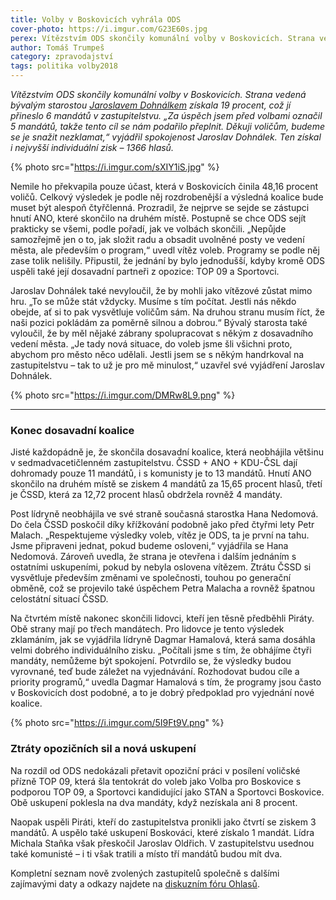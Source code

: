 ```yaml
---
title: Volby v Boskovicích vyhrála ODS
cover-photo: https://i.imgur.com/G23E60s.jpg
perex: Vítězstvím ODS skončily komunální volby v Boskovicích. Strana vedená bývalým starostou Jaroslavem Dohnálkem získala 19 procent, což jí přineslo 6 mandátů v zastupitelstvu.
author: Tomáš Trumpeš
category: zpravodajství
tags: politika volby2018
---
```


*Vítězstvím ODS skončily komunální volby v Boskovicích. Strana vedená bývalým starostou [Jaroslavem Dohnálkem](https://vimeo.com/286780717) získala 19 procent, což jí přineslo 6 mandátů v zastupitelstvu. „Za úspěch jsem před volbami označil 5 mandátů, takže tento cíl se nám podařilo přeplnit. Děkuji voličům, budeme se je snažit nezklamat,“ vyjádřil spokojenost Jaroslav Dohnálek. Ten získal i nejvyšší individuální zisk – 1366 hlasů.*

{% photo src="https://i.imgur.com/sXIY1iS.jpg" %}

Nemile ho překvapila pouze účast, která v Boskovicích činila 48,16 procent voličů. Celkový výsledek je podle něj rozdrobenější a výsledná koalice bude muset být alespoň čtyřčlenná. Prozradil, že nejprve se sejde se zástupci hnutí ANO, které skončilo na druhém místě. Postupně se chce ODS sejít prakticky se všemi, podle pořadí, jak ve volbách skončili. „Nepůjde samozřejmě jen o to, jak složit radu a obsadit uvolněné posty ve vedení města, ale především o program,“ uvedl vítěz voleb. Programy se podle něj zase tolik nelišily. Připustil, že jednání by bylo jednodušší, kdyby kromě ODS uspěli také její dosavadní partneři z opozice: TOP 09 a Sportovci.

Jaroslav Dohnálek také nevyloučil, že by mohli jako vítězové zůstat mimo hru. „To se může stát vždycky. Musíme s tím počítat. Jestli nás někdo obejde, ať si to pak vysvětluje voličům sám. Na druhou stranu musím říct, že naši pozici pokládám za poměrně silnou a dobrou.“ Bývalý starosta také vyloučil, že by měl nějaké zábrany spolupracovat s někým z dosavadního vedení města. „Je tady nová situace, do voleb jsme šli všichni proto, abychom pro město něco udělali. Jestli jsem se s někým handrkoval na zastupitelstvu – tak to už je pro mě minulost,“ uzavřel své vyjádření Jaroslav Dohnálek.

{% photo src="https://i.imgur.com/DMRw8L9.png" %}

---

### Konec dosavadní koalice

Jisté každopádně je, že skončila dosavadní koalice, která neobhájila většinu v sedmadvacetičlenném zastupitelstvu. ČSSD + ANO + KDU-ČSL dají dohromady pouze 11 mandátů, i s komunisty je to 13 mandátů. Hnutí ANO skončilo na druhém místě se ziskem 4 mandátů za 15,65 procent hlasů, třetí je ČSSD, která za 12,72 procent hlasů obdržela rovněž 4 mandáty.

Post lídryně neobhájila ve své straně současná starostka Hana Nedomová. Do čela ČSSD poskočil díky křížkování podobně jako před čtyřmi lety Petr Malach. „Respektujeme výsledky voleb, vítěz je ODS, ta je první na tahu. Jsme připraveni jednat, pokud budeme osloveni,“ vyjádřila se Hana Nedomová. Zároveň uvedla, že strana je otevřena i dalším jednáním s ostatními uskupeními, pokud by nebyla oslovena vítězem. Ztrátu ČSSD si vysvětluje především změnami ve společnosti, touhou po generační obměně, což se projevilo také úspěchem Petra Malacha a rovněž špatnou celostátní situací ČSSD.

Na čtvrtém místě nakonec skončili lidovci, kteří jen těsně předběhli Piráty. Obě strany mají po třech mandátech. Pro lidovce je tento výsledek zklamáním, jak se vyjádřila lídryně Dagmar Hamalová, která sama dosáhla velmi dobrého individuálního zisku. „Počítali jsme s tím, že obhájíme čtyři mandáty, nemůžeme být spokojení. Potvrdilo se, že výsledky budou vyrovnané, teď bude záležet na vyjednávání. Rozhodovat budou cíle a priority programů,“ uvedla Dagmar Hamalová s tím, že programy jsou často v Boskovicích dost podobné, a to je dobrý předpoklad pro vyjednání nové koalice.

{% photo src="https://i.imgur.com/5I9Ft9V.png" %}

### Ztráty opozičních sil a nová uskupení

Na rozdíl od ODS nedokázali přetavit opoziční práci v posílení voličské přízně TOP 09, která šla tentokrát do voleb jako Volba pro Boskovice s podporou TOP 09, a Sportovci kandidující jako STAN a Sportovci Boskovice. Obě uskupení poklesla na dva mandáty, když nezískala ani 8 procent.

Naopak uspěli Piráti, kteří do zastupitelstva pronikli jako čtvrtí se ziskem 3 mandátů. A uspělo také uskupení Boskováci, které získalo 1 mandát. Lídra Michala Staňka však přeskočil Jaroslav Oldřich. V zastupitelstvu usednou také komunisté – i ti však tratili a místo tří mandátů budou mít dva.

Kompletní seznam nově zvolených zastupitelů společně s dalšími zajímavými daty a odkazy najdete na [diskuzním fóru Ohlasů](https://forum.ohlasy.info/t/komunalni-volby-2018/29/11).
